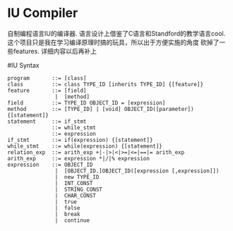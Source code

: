 # IU Compiler
自制编程语言IU的编译器. 语言设计上借鉴了C语言和Standford的教学语言cool. 这个项目只是我在学习编译原理时搞的玩具，所以出于方便实施的角度
砍掉了一些features. 详细内容以后再补上

#IU Syntax

    program       ::= [class]
    class         ::= class TYPE_ID [inherits TYPE_ID] {[feature]}
    feature       ::= [field]
                   |  [method]
    field         ::= TYPE_ID OBJECT_ID = [expression]
    method        ::= [TYPE_ID] | [void] OBJECT_ID([parameter]){[statement]}
    statement     ::= if_stmt
                  ::= while_stmt
                  ::= expression
    if_stmt       ::= if(expression) {[statement]}
    while_stmt    ::= while(expression) {[statement]}
    relation_exp  ::= arith_exp +|-|>|<|>=|<=|==|= arith_exp
    arith_exp     ::= expression *|/|% expression
    expression    ::= OBJECT_ID
                   |  [OBJECT_ID.]OBJECT_ID([expression [,expression]])
                   |  new TYPE_ID
                   |  INT_CONST
                   |  STRING_CONST
                   |  CHAR_CONST
                   |  true
                   |  false
                   |  break
                   |  continue
